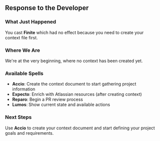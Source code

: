 ## Response to the Developer

### What Just Happened

You cast **Finite** which had no effect because you need to create your context file first.

### Where We Are

We're at the very beginning, where no context has been created yet.

### Available Spells

- **Accio**: Create the context document to start gathering project information
- **Expecto**: Enrich with Atlassian resources (after creating context)
- **Reparo**: Begin a PR review process
- **Lumos**: Show current state and available actions

### Next Steps

Use **Accio** to create your context document and start defining your project goals and requirements.
